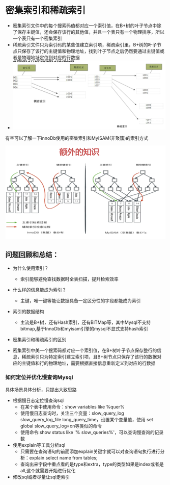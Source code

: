 #  密集索引和稀疏索引

* 密集索引文件中的每个搜索码值都对应一个索引值，在B+树的叶子节点中除了保存主键值，还会保存该行的其他值，并且一个表只有一个物理排序，所以一个表只有一个密集索引
* 稀疏索引文件只为索引码的某些值建立索引项，稀疏索引里，B+树的叶子节点只保存了该行的主键值和物理地址，找到叶子节点之后仍然要通过主键值或者是物理地址定位到对应的行数据
* ![](/密集索引和稀疏索引/1.png)

有空可以了解一下innoDb使用的密集索引和MyISAM\(非聚簇\)的索引方式

![](/密集索引和稀疏索引/2.png)

## 问题回顾和总结：

* 为什么使用索引？

  * 索引能够避免查找数据时全表扫描，提升检索效率
* 什么样的信息能成为索引？

  * 主键，唯一键等能让数据具备一定区分性的字段都能成为索引
* 索引的数据结构
  * 主流是B+树，还有Hash索引，还有BITMap等，其中Mysql不支持bitmap,基于InnoDb和myisam引擎的mysql不显式支持hash索引
* 密集索引和稀疏索引的区别
* 密集索引中美一个搜索码都对应一个索引值，在B+树叶子节点保存整行的信息，稀疏索引只为特定索引建立索引项，且B+树节点只保存了该行的数据对应的主键值和行的物理地址，需要根据直接信息重新定义到对应的行数据

### 如何定位并优化慢查询Mysql

具体场景具体分析，只提出大致思路

- 根据慢日志定位慢查询sql
  - 在某个表中使用命令：show variables like %quer%
  - 使用慢日志查询时，关注三个变量：slow_query_log slow_query_log_file long_query_time，设置某个变量值，使用 set global slow_query_log=on等类似的命令
  - 使用命令:show status like '% slow_queries%'，可以查询慢查询的记录数
- 使用explain等工具分析sql
  - 只需要在查询语句的前面添加explain关键字就可以对查询语句执行进行分析：explain select name from tables;
  - 查询出来字段中重点看的是type和extra，type的类型如果是index或者是all,这个就需要开始进行优化
- 修改sql或者尽量让sql走索引

